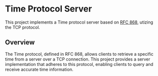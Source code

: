 
# Time Protocol Server

This project implements a Time protocol server based on [RFC 868](https://www.rfc-editor.org/rfc/rfc868), utizing the TCP protocol.

## Overview

The Time protocol, defined in RFC 868, allows clients to retrieve a specific time from a server over a TCP connection. This project provides a server implementation that adheres to this protocol, enabling clients to query and receive accurate time information.
